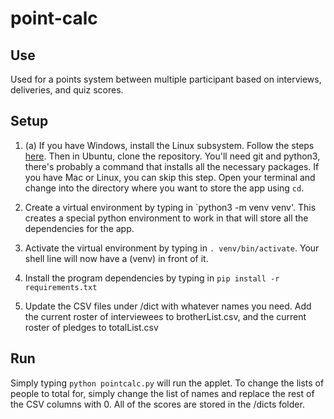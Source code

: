 # point-calc

## Use
Used for a points system between multiple participant based on interviews, deliveries, and quiz scores.

## Setup
1. (a) If you have Windows, install the Linux subsystem. Follow the steps [here](https://docs.microsoft.com/en-us/windows/wsl/install-win10). Then in Ubuntu, clone the repository. You'll need git and python3, there's probably a command that installs all the necessary packages. If you have Mac or Linux, you can skip this step. Open your terminal and change into the directory where you want to store the app using `cd`.

2. Create a virtual environment by typing in `python3 -m venv venv'. This creates a special python environment to work in that will store all the dependencies for the app.

3. Activate the virtual environment by typing in `. venv/bin/activate`. Your shell line will now have a (venv) in front of it.

4. Install the program dependencies by typing in `pip install -r requirements.txt`

5. Update the CSV files under /dict with whatever names you need. Add the current roster of interviewees to brotherList.csv, and the current roster of pledges to totalList.csv

## Run

Simply typing `python pointcalc.py` will run the applet. To change the lists of people to total for, simply change the list of names and replace the rest of the CSV columns with 0. All of the scores are stored in the /dicts folder.
